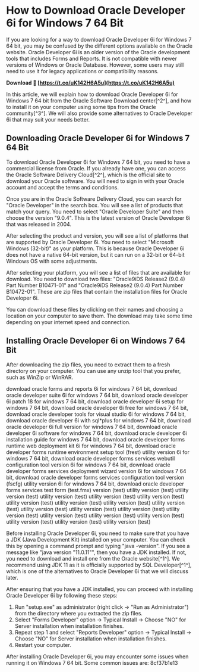 # How to Download Oracle Developer 6i for Windows 7 64 Bit
 
If you are looking for a way to download Oracle Developer 6i for Windows 7 64 bit, you may be confused by the different options available on the Oracle website. Oracle Developer 6i is an older version of the Oracle development tools that includes Forms and Reports. It is not compatible with newer versions of Windows or Oracle Database. However, some users may still need to use it for legacy applications or compatibility reasons.
 
**Download 🌟 [https://t.co/uK142H6A5u](https://t.co/uK142H6A5u)**


 
In this article, we will explain how to download Oracle Developer 6i for Windows 7 64 bit from the Oracle Software Download center[^2^], and how to install it on your computer using some tips from the Oracle community[^3^]. We will also provide some alternatives to Oracle Developer 6i that may suit your needs better.
  
## Downloading Oracle Developer 6i for Windows 7 64 Bit
 
To download Oracle Developer 6i for Windows 7 64 bit, you need to have a commercial license from Oracle. If you already have one, you can access the Oracle Software Delivery Cloud[^2^], which is the official site to download your Oracle software. You will need to sign in with your Oracle account and accept the terms and conditions.
 
Once you are in the Oracle Software Delivery Cloud, you can search for "Oracle Developer" in the search box. You will see a list of products that match your query. You need to select "Oracle Developer Suite" and then choose the version "9.0.4". This is the latest version of Oracle Developer 6i that was released in 2004.
 
After selecting the product and version, you will see a list of platforms that are supported by Oracle Developer 6i. You need to select "Microsoft Windows (32-bit)" as your platform. This is because Oracle Developer 6i does not have a native 64-bit version, but it can run on a 32-bit or 64-bit Windows OS with some adjustments.
 
After selecting your platform, you will see a list of files that are available for download. You need to download two files: "Oracle9iDS Release2 (9.0.4) Part Number B10471-01" and "Oracle9iDS Release2 (9.0.4) Part Number B10472-01". These are zip files that contain the installation files for Oracle Developer 6i.
 
You can download these files by clicking on their names and choosing a location on your computer to save them. The download may take some time depending on your internet speed and connection.
  
## Installing Oracle Developer 6i on Windows 7 64 Bit
 
After downloading the zip files, you need to extract them to a fresh directory on your computer. You can use any unzip tool that you prefer, such as WinZip or WinRAR.
 
download oracle forms and reports 6i for windows 7 64 bit,  download oracle developer suite 6i for windows 7 64 bit,  download oracle developer 6i patch 18 for windows 7 64 bit,  download oracle developer 6i setup for windows 7 64 bit,  download oracle developer 6i free for windows 7 64 bit,  download oracle developer tools for visual studio 6i for windows 7 64 bit,  download oracle developer 6i with sql\*plus for windows 7 64 bit,  download oracle developer 6i full version for windows 7 64 bit,  download oracle developer 6i software for windows 7 64 bit,  download oracle developer 6i installation guide for windows 7 64 bit,  download oracle developer forms runtime web deployment kit 6i for windows 7 64 bit,  download oracle developer forms runtime environment setup tool (frest) utility version 6i for windows 7 64 bit,  download oracle developer forms services webutil configuration tool version 6i for windows 7 64 bit,  download oracle developer forms services deployment wizard version 6i for windows 7 64 bit,  download oracle developer forms services configuration tool version (fscfg) utility version 6i for windows 7 64 bit,  download oracle developer forms services test form (test.fmx) version (test) utility version (test) utility version (test) utility version (test) utility version (test) utility version (test) utility version (test) utility version (test) utility version (test) utility version (test) utility version (test) utility version (test) utility version (test) utility version (test) utility version (test) utility version (test) utility version (test) utility version (test) utility version (test) utility version (test)
 
Before installing Oracle Developer 6i, you need to make sure that you have a JDK (Java Development Kit) installed on your computer. You can check this by opening a command prompt and typing "java -version". If you see a message like "java version \"11.0.11\"", then you have a JDK installed. If not, you need to download and install one from the Oracle website[^1^]. We recommend using JDK 11 as it is officially supported by SQL Developer[^1^], which is one of the alternatives to Oracle Developer 6i that we will discuss later.
 
After ensuring that you have a JDK installed, you can proceed with installing Oracle Developer 6i by following these steps:
 
1. Run "setup.exe" as administrator (right click -> "Run as Administrator") from the directory where you extracted the zip files.
2. Select "Forms Developer" option -> Typical Install -> Choose "NO" for Server installation when installation finishes.
3. Repeat step 1 and select "Reports Developer" option -> Typical Install -> Choose "NO" for Server installation when installation finishes.
4. Restart your computer.

After installing Oracle Developer 6i, you may encounter some issues when running it on Windows 7 64 bit. Some common issues are:
 8cf37b1e13
 
